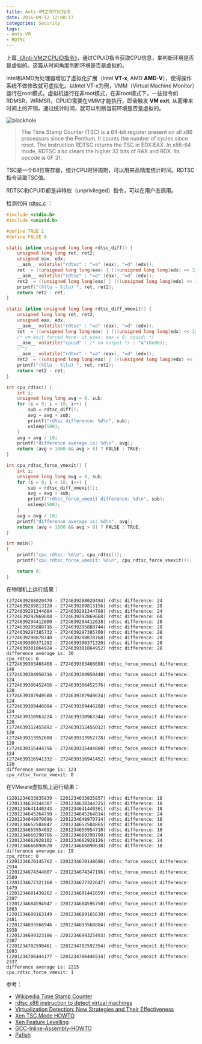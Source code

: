 ```yaml
---
title: Anti-VM之RDTSC指令
date: 2016-09-12 12:08:17
categories: Security
tags:
- Anti-VM
- RDTSC
---
```


上篇[《Anti-VM之CPUID指令》](https://consen.github.io/2016/09/11/Anti-VM-via-CPUID/)，通过CPUID指令获取CPU信息，来判断环境是否是虚拟的。这篇从时间角度判断环境是否是虚拟的。

Intel和AMD为处理器增加了虚拟化扩展（Intel **VT-x**, AMD **AMD-V**），使得操作系统不做修改就可虚拟化。以Intel VT-x为例，VMM（Virtual Machine Monitor）运行在root模式，虚拟机运行在非root模式，在非root模式下，一些指令如RDMSR，WRMSR，CPUID需要在VMM才能执行，即会触发 **VM exit**, 从而带来时间上的开销，通过统计时间，就可以判断当前环境是否是虚拟的。

<!-- more -->

![blackhole](http://7xtc3e.com1.z0.glb.clouddn.com/blackhole.png)

> The Time Stamp Counter (TSC) is a 64-bit register present on all x86 processors since the Pentium. It counts the number of cycles since reset. The instruction RDTSC returns the TSC in EDX:EAX. In x86-64 mode, RDTSC also clears the higher 32 bits of RAX and RDX. Its opcode is 0F 31.

TSC是一个64位寄存器，统计CPU时钟周期，可以用来高精度统计时间。RDTSC指令读取TSC值。

RDTSC和CPUID都是非特权（unprivileged）指令，可以在用户态调用。

检测代码 [rdtsc.c](https://github.com/consen/demo/blob/master/c/syntax/asm/rdtsc.c) ：

```c
#include <stdio.h>
#include <unistd.h>

#define TRUE 1
#define FALSE 0

static inline unsigned long long rdtsc_diff() {
    unsigned long long ret, ret2;
    unsigned eax, edx;
    __asm__ volatile("rdtsc" : "=a" (eax), "=d" (edx));
    ret  = ((unsigned long long)eax) | (((unsigned long long)edx) << 32);
    __asm__ volatile("rdtsc" : "=a" (eax), "=d" (edx));
    ret2  = ((unsigned long long)eax) | (((unsigned long long)edx) << 32);
    printf("(%llu - %llu) ", ret, ret2);
    return ret2 - ret;
}

static inline unsigned long long rdtsc_diff_vmexit() {
    unsigned long long ret, ret2;
    unsigned eax, edx;
    __asm__ volatile("rdtsc" : "=a" (eax), "=d" (edx));
    ret  = ((unsigned long long)eax) | (((unsigned long long)edx) << 32);
    /* vm exit forced here. it uses: eax = 0; cpuid; */
    __asm__ volatile("cpuid" : /* no output */ : "a"(0x00));
    /**/
    __asm__ volatile("rdtsc" : "=a" (eax), "=d" (edx));
    ret2  = ((unsigned long long)eax) | (((unsigned long long)edx) << 32);
    printf("(%llu - %llu) ", ret, ret2);
    return ret2 - ret;
}

int cpu_rdtsc() {
    int i;
    unsigned long long avg = 0, sub;
    for (i = 0; i < 10; i++) {
        sub = rdtsc_diff();
        avg = avg + sub;
        printf("rdtsc difference: %d\n", sub);
        usleep(500);
    }
    avg = avg / 10;
    printf("difference average is: %d\n", avg);
    return (avg < 1000 && avg > 0) ? FALSE : TRUE;
}

int cpu_rdtsc_force_vmexit() {
    int i;
    unsigned long long avg = 0, sub;
    for (i = 0; i < 10; i++) {
        sub = rdtsc_diff_vmexit();
        avg = avg + sub;
        printf("rdtsc_force_vmexit difference: %d\n", sub);
        usleep(500);
    }   
    avg = avg / 10; 
    printf("difference average is: %d\n", avg);
    return (avg < 1000 && avg > 0) ? FALSE : TRUE;
}

int main()
{
    printf("cpu_rdtsc: %d\n", cpu_rdtsc());
    printf("cpu_rdtsc_force_vmexit: %d\n", cpu_rdtsc_force_vmexit());

    return 0;
}
```

在物理机上运行结果：

```
(2724639288020470 - 2724639288020494) rdtsc difference: 24
(2724639289813128 - 2724639289813156) rdtsc difference: 28
(2724639291344684 - 2724639291344708) rdtsc difference: 24
(2724639292869608 - 2724639292869668) rdtsc difference: 60
(2724639294412600 - 2724639294412628) rdtsc difference: 28
(2724639295888716 - 2724639295888744) rdtsc difference: 28
(2724639297385732 - 2724639297385760) rdtsc difference: 28
(2724639298878740 - 2724639298878768) rdtsc difference: 28
(2724639300371292 - 2724639300371320) rdtsc difference: 28
(2724639301864924 - 2724639301864952) rdtsc difference: 28
difference average is: 30
cpu_rdtsc: 0
(2724639303466468 - 2724639303466608) rdtsc_force_vmexit difference: 140
(2724639304950316 - 2724639304950440) rdtsc_force_vmexit difference: 124
(2724639306452456 - 2724639306452576) rdtsc_force_vmexit difference: 120
(2724639307949500 - 2724639307949624) rdtsc_force_vmexit difference: 124
(2724639309446084 - 2724639309446208) rdtsc_force_vmexit difference: 124
(2724639310963224 - 2724639310963344) rdtsc_force_vmexit difference: 120
(2724639312455892 - 2724639312456012) rdtsc_force_vmexit difference: 120
(2724639313952608 - 2724639313952728) rdtsc_force_vmexit difference: 120
(2724639315444756 - 2724639315444880) rdtsc_force_vmexit difference: 124
(2724639316941332 - 2724639316941452) rdtsc_force_vmexit difference: 120
difference average is: 123
cpu_rdtsc_force_vmexit: 0

```


在VMware虚拟机上运行结果：

```
(2201234633835839 - 2201234633835857) rdtsc difference: 18
(2201234638344307 - 2201234638344325) rdtsc difference: 18
(2201234641440343 - 2201234641440361) rdtsc difference: 18
(2201234645264790 - 2201234645264814) rdtsc difference: 24
(2201234648970696 - 2201234648970714) rdtsc difference: 18
(2201234652584847 - 2201234652584865) rdtsc difference: 18
(2201234655954692 - 2201234655954710) rdtsc difference: 18
(2201234660290766 - 2201234660290790) rdtsc difference: 24
(2201234662928102 - 2201234662928126) rdtsc difference: 24
(2201234666890620 - 2201234666890638) rdtsc difference: 18
difference average is: 19
cpu_rdtsc: 0
(2201234670145762 - 2201234670148696) rdtsc_force_vmexit difference: 2934
(2201234674344607 - 2201234674347196) rdtsc_force_vmexit difference: 2589
(2201234677321168 - 2201234677322647) rdtsc_force_vmexit difference: 1479
(2201234681439262 - 2201234681441659) rdtsc_force_vmexit difference: 2397
(2201234684594947 - 2201234684596750) rdtsc_force_vmexit difference: 1803
(2201234689163149 - 2201234689165630) rdtsc_force_vmexit difference: 2481
(2201234693566946 - 2201234693568884) rdtsc_force_vmexit difference: 1938
(2201234699323186 - 2201234699325493) rdtsc_force_vmexit difference: 2307
(2201234702590461 - 2201234702592354) rdtsc_force_vmexit difference: 1893
(2201234706444177 - 2201234706446514) rdtsc_force_vmexit difference: 2337
difference average is: 2215
cpu_rdtsc_force_vmexit: 1

```

参考：

- [Wikipedia Time Stamp Counter](https://en.wikipedia.org/wiki/Time_Stamp_Counter)
- [rdtsc x86 instruction to detect virtual machines](http://blog.badtrace.com/tag/antivm/)
- [Virtualization Detection: New Strategies and Their Effectiveness](https://people.eecs.berkeley.edu/~cthompson/papers/virt-detect.pdf)
- [Xen TSC Mode HOWTO](https://xenbits.xen.org/docs/unstable/misc/tscmode.txt)
- [Xen Feature Levelling](http://xenbits.xen.org/docs/unstable/features/feature-levelling.html)
- [GCC-Inline-Assembly-HOWTO](http://www.ibiblio.org/gferg/ldp/GCC-Inline-Assembly-HOWTO.html)
- [Pafish](https://github.com/a0rtega/pafish)
